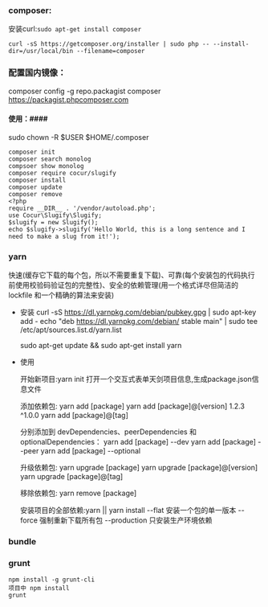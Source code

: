 ### composer: ###
安装curl:`sudo apt-get install composer`

    curl -sS https://getcomposer.org/installer | sudo php -- --install-dir=/usr/local/bin --filename=composer  

### 配置国内镜像： ###
composer config -g repo.packagist composer https://packagist.phpcomposer.com

#### 使用：####
sudo chown -R $USER $HOME/.composer


	composer init
	composer search monolog
	compsoer show monolog
	composer require cocur/slugify
	composer install
	composer update
	composer remove
    <?php
    require __DIR__ . '/vendor/autoload.php';
    use Cocur\Slugify\Slugify;
    $slugify = new Slugify();
    echo $slugify->slugify('Hello World, this is a long sentence and I need to make a slug from it!');


### yarn
快速(缓存它下载的每个包，所以不需要重复下载)、可靠(每个安装包的代码执行前使用校验码验证包的完整性)、安全的依赖管理(用一个格式详尽但简洁的 lockfile 和一个精确的算法来安装)

- 安装
    curl -sS https://dl.yarnpkg.com/debian/pubkey.gpg | sudo apt-key add -
    echo "deb https://dl.yarnpkg.com/debian/ stable main" | sudo tee /etc/apt/sources.list.d/yarn.list

    sudo apt-get update && sudo apt-get install yarn

- 使用

    开始新项目:yarn init 打开一个交互式表单天剑项目信息,生成package.json信息文件

    添加依赖包:
    yarn add [package]
    yarn add [package]@[version]  1.2.3 ^1.0.0
    yarn add [package]@[tag]

    分别添加到 devDependencies、peerDependencies 和 optionalDependencies：
    yarn add [package] --dev
    yarn add [package] --peer
    yarn add [package] --optional

    升级依赖包:
    yarn upgrade [package]
    yarn upgrade [package]@[version]
    yarn upgrade [package]@[tag]

    移除依赖包:    yarn remove [package]

    安装项目的全部依赖:yarn  || yarn install  --flat 安装一个包的单一版本  --force 强制重新下载所有包 --production 只安装生产环境依赖

### bundle

### grunt
```
npm install -g grunt-cli
项目中 npm install
grunt
```
